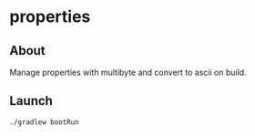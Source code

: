 # properties

## About

Manage properties with multibyte and convert to ascii on build.

## Launch

```
./gradlew bootRun
```

